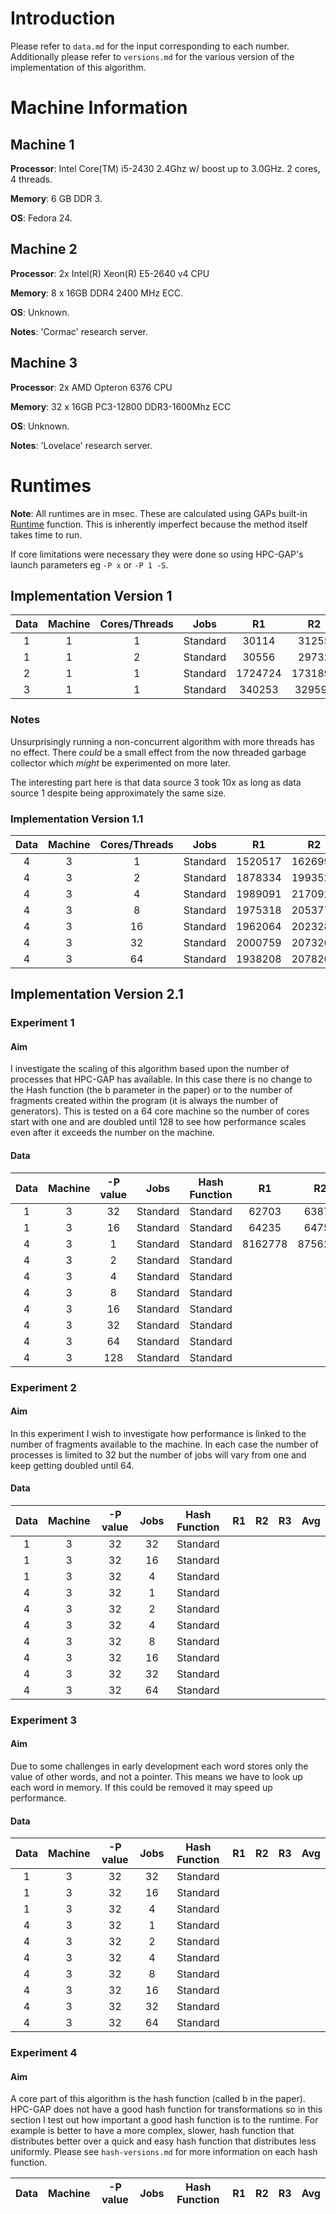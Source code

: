 # Introduction
Please refer to `data.md` for the input corresponding to each number.
Additionally please refer to `versions.md` for the various version of the implementation of this algorithm.

# Machine Information

## Machine 1
**Processor**: Intel Core(TM) i5-2430 2.4Ghz w/ boost up to 3.0GHz. 2 cores, 4 threads.

**Memory**: 6 GB DDR 3.

**OS**: Fedora 24.

## Machine 2
**Processor**: 2x Intel(R) Xeon(R) E5-2640 v4 CPU

**Memory**: 8 x 16GB DDR4 2400 MHz ECC.

**OS**: Unknown.

**Notes**: 'Cormac' research server.

## Machine 3

**Processor**: 2x AMD Opteron 6376 CPU

**Memory**: 32 x 16GB PC3-12800 DDR3-1600Mhz ECC

**OS**: Unknown.

**Notes**: 'Lovelace' research server.

# Runtimes

**Note**: All runtimes are in msec. These are calculated using GAPs built-in [Runtime](https://www.gap-system.org/Manuals/doc/ref/chap7.html#X792BA9A67E64CDED) function.  This is inherently imperfect because the method itself takes time to run.

If core limitations were necessary they were done so using HPC-GAP's launch parameters eg `-P x` or `-P 1 -S`.

## Implementation Version 1

Data | Machine | Cores/Threads | Jobs | R1 | R2 | R3 | Avg |
:---:|:-------:|:-------------:|:----:|:---:|:---:|:---:|:---:|
1    | 1       | 1    | Standard |30114  | 31255  | 31170  | 30846  |
1    | 1       | 2      | Standard |30556  | 29732  | 29660  | 29983 |
2    | 1       | 1      | Standard |1724724 | 1731895 | 2142796 | 1866471 |
3    | 1       | 1      | Standard |340253  | 329592 | 326096 | 331980 |


### Notes
Unsurprisingly running a non-concurrent algorithm with more threads has no effect. There *could* be a small effect from the now threaded garbage collector which *might* be experimented on more later.

The interesting part here is that data source 3 took 10x as long as data source 1 despite being approximately the same size.


### Implementation Version 1.1

Data | Machine | Cores/Threads | Jobs | R1 | R2 | R3 | Avg |
:---:|:-------:|:-------------:|:----:|:---:|:---:|:---:|:---:|
4 | 3 | 1 | Standard | 1520517 | 1626999 | 2460460 | 1869325 |
4 | 3 | 2 | Standard | 1878334 | 1993524 | 3114131 | 2328663 |
4 | 3 | 4 | Standard | 1989091 | 2170925 | 3506349 | 1992122 |
4 | 3 | 8 | Standard | 1975318 | 2053770 | 3277022 | 2435237 |
4 | 3 | 16 | Standard | 1962064 | 2023282 | 3551068 | 2512138 |
4 | 3 | 32 | Standard | 2000759 | 2073269 | 3418658 | 2497562 |
4 | 3 | 64 | Standard | 1938208 | 2078201 | 3515377 | 2510595 |

## Implementation Version 2.1

### Experiment 1

#### Aim

I investigate the scaling of this algorithm based upon the number of processes that HPC-GAP has available. In this case there is no change to the Hash function (the b parameter in the paper) or to the number of fragments created within the program (it is always the number of generators).
This is tested on a 64 core machine so the number of cores start with one and are doubled until 128 to see how performance scales even after it exceeds the number on the machine.

#### Data
Data | Machine | -P value | Jobs |Hash Function | R1 | R2 | R3 | Avg |
:---:|:-------:|:-------------:|:----:|:----:|:---:|:---:|:---:|:---:|
1 | 3 | 32 | Standard | Standard | 62703 | 63878 | 65022 | 63868 |
1 | 3 | 16 | Standard | Standard | 64235 | 64755 | 65296 | 64762 |
4 | 3 | 1 | Standard | Standard | 8162778 | 8756292 | 8749683 | 8556251 |
4 | 3 | 2 | Standard | Standard |
4 | 3 | 4 | Standard | Standard |
4 | 3 | 8 | Standard | Standard |
4 | 3 | 16 | Standard | Standard |
4 | 3 | 32 | Standard | Standard |
4 | 3 | 64 | Standard | Standard |
4 | 3 | 128 | Standard | Standard |

### Experiment 2

#### Aim

In this experiment I wish to investigate how performance is linked to the number of fragments available to the machine. In each case the number of processes is limited to 32 but the number of jobs will vary from one and keep getting doubled until 64.

#### Data

Data | Machine | -P value | Jobs |Hash Function | R1 | R2 | R3 | Avg |
:---:|:-------:|:-------------:|:----:|:----:|:---:|:---:|:---:|:---:|
1 | 3 | 32 | 32 | Standard |
1 | 3 | 32 | 16 | Standard |
1 | 3 | 32 | 4 | Standard |
4 | 3 | 32 | 1 | Standard |
4 | 3 | 32 | 2 | Standard |
4 | 3 | 32 | 4 | Standard |
4 | 3 | 32 | 8 | Standard |
4 | 3 | 32 | 16 | Standard |
4 | 3 | 32 | 32 | Standard |
4 | 3 | 32 | 64 | Standard |


### Experiment 3

#### Aim

Due to some challenges in early development each word stores only the value of other words, and not a pointer. This means we have to look up each word in memory. If this could be removed it may speed up performance.

#### Data

Data | Machine | -P value | Jobs |Hash Function | R1 | R2 | R3 | Avg |
:---:|:-------:|:-------------:|:----:|:----:|:---:|:---:|:---:|:---:|
1 | 3 | 32 | 32 | Standard |
1 | 3 | 32 | 16 | Standard |
1 | 3 | 32 | 4 | Standard |
4 | 3 | 32 | 1 | Standard |
4 | 3 | 32 | 2 | Standard |
4 | 3 | 32 | 4 | Standard |
4 | 3 | 32 | 8 | Standard |
4 | 3 | 32 | 16 | Standard |
4 | 3 | 32 | 32 | Standard |
4 | 3 | 32 | 64 | Standard |

### Experiment 4

#### Aim

A core part of this algorithm is the hash function (called b in the paper). HPC-GAP does not have a good hash function for transformations so in this section I test out how important a good hash function is to the runtime. For example is better to have a more complex, slower, hash function that distributes better over a quick and easy hash function that distributes less uniformly.
Please see `hash-versions.md` for more information on each hash function.

Data | Machine | -P value | Jobs |Hash Function | R1 | R2 | R3 | Avg |
:---:|:-------:|:-------------:|:----:|:----:|:---:|:---:|:---:|:---:|
